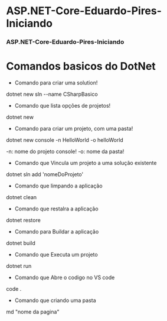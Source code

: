 # ASP.NET-Core-Eduardo-Pires-Iniciando
### ASP.NET-Core-Eduardo-Pires-Iniciando


# Comandos basicos do DotNet

 - Comando para criar uma solution!

  <blockquete>
    dotnet new sln --name CSharpBasico
  </blockquete>

 - Comando que lista opções de projetos!

  <blockquete>
    dotnet new
  </blockquete>

 - Comando para criar um projeto, com uma pasta!

  <blockquete>
    dotnet new console -n HelloWorld -o helloWorld
  </blockquete>

  -n: nome do projeto console!
  -o: nome da pasta!

 - Comando que Vincula um projeto a uma solução existente

  <blockquete>
    dotnet sln add 'nomeDoProjeto'
  </blockquete>

 - Comando que limpando a aplicação

  <blockquete>
    dotnet clean
  <blockquete>

 - Comando que restalra a aplicação

  <blockquete>
    dotnet restore
  <blockquete>

 - Comando para Buildar a aplicação

  <blockquete>
    dotnet build
  <blockquete>

 - Comando que Executa um projeto

  <blockquete>
    dotnet run
  <blockquete>

 - Comando que Abre o codigo no VS code

  <blockquete>
    code .
  <blockquete>
  
 - Comando que criando uma pasta

  <blockquete>
    md "nome da pagina"
  <blockquete>
